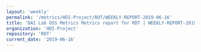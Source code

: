 ```yaml
---
layout: 'weekly'
permalink: '/metrics/HDI-Project/RDT/WEEKLY-REPORT-2019-06-16'
title: 'DAI Lab OSS Metrics Metrics report for RDT | WEEKLY-REPORT-2019-06-16'
organization: 'HDI-Project'
repository: 'RDT'
current_date: '2019-06-16'
---
```

